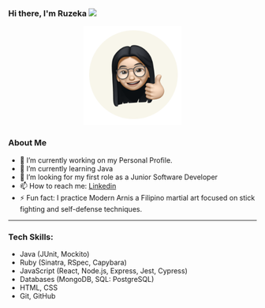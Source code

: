 ### Hi there, I'm Ruzeka <img src = "https://raw.githubusercontent.com/MartinHeinz/MartinHeinz/master/wave.gif" width = 30px>

<p align="center">
    <img width="200" src="https://github.com/Kathryn-Jie/Kathryn-Jie/blob/main/kathryn.png">
</p>

### About Me
- 🔭 I’m currently working on my Personal Profile.
- 🌱 I’m currently learning Java
- 🤔 I’m looking for my first role as a Junior Software Developer
- 📫 How to reach me: [Linkedin](https://www.linkedin.com/in/ruzeka-uddin)
- ⚡ Fun fact: I practice Modern Arnis a Filipino martial art focused on stick fighting and self-defense techniques.
---
### Tech Skills:
- Java (JUnit, Mockito)
- Ruby (Sinatra, RSpec, Capybara) 
- JavaScript (React, Node.js, Express, Jest, Cypress)
- Databases (MongoDB, SQL: PostgreSQL)
- HTML, CSS
- Git, GitHub
